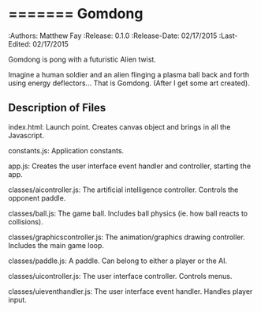 =======
Gomdong
=======

:Authors:
   Matthew Fay
:Release:
   0.1.0
:Release-Date:
   02/17/2015
:Last-Edited:
   02/17/2015

Gomdong is pong with a futuristic Alien twist.

Imagine a human soldier and an alien flinging a plasma ball back and forth using energy deflectors... That is Gomdong.
(After I get some art created).

Description of Files
--------------------

index.html: Launch point. Creates canvas object and brings in all the Javascript.

constants.js: Application constants.

app.js: Creates the user interface event handler and controller, starting the app.

classes/aicontroller.js: The artificial intelligence controller. Controls the opponent paddle.

classes/ball.js: The game ball. Includes ball physics (ie. how ball reacts to collisions).

classes/graphicscontroller.js: The animation/graphics drawing controller. Includes the main game loop.

classes/paddle.js: A paddle. Can belong to either a player or the AI.

classes/uicontroller.js: The user interface controller. Controls menus.

classes/uieventhandler.js: The user interface event handler. Handles player input.
